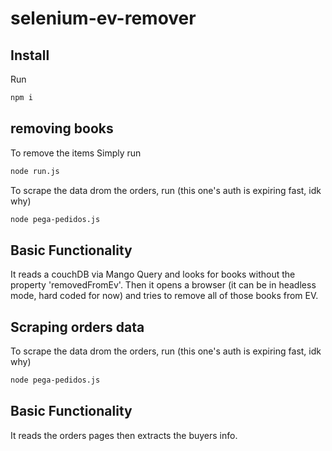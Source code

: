 # selenium-ev-remover

## Install
Run
```bash
npm i
```

## removing books

To remove the items Simply run
```bash
node run.js
```

To scrape the data drom the orders, run
(this one's auth is expiring fast, idk why)
```bash
node pega-pedidos.js
```

## Basic Functionality
It reads a couchDB via Mango Query and looks for books without the property 'removedFromEv'.
Then it opens a browser (it can be in headless mode, hard coded for now) and tries to remove all of those books from EV.


## Scraping orders data
To scrape the data drom the orders, run
(this one's auth is expiring fast, idk why)
```bash
node pega-pedidos.js
```

## Basic Functionality
It reads the orders pages then extracts the buyers info.
